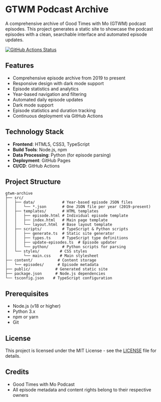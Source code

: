 # GTWM Podcast Archive

A comprehensive archive of Good Times with Mo (GTWM) podcast episodes. This project generates a static site to showcase the podcast episodes with a clean, searchable interface and automated episode updates.

[![GitHub Actions Status](https://github.com/kutsaratinidor/gtwm-archive/workflows/CI/CD%20and%20Episode%20Updates/badge.svg)](https://github.com/kutsaratinidor/gtwm-archive/actions)

## Features

- Comprehensive episode archive from 2019 to present
- Responsive design with dark mode support
- Episode statistics and analytics
- Year-based navigation and filtering
- Automated daily episode updates
- Dark mode support
- Episode statistics and duration tracking
- Continuous deployment via GitHub Actions

## Technology Stack

- **Frontend**: HTML5, CSS3, TypeScript
- **Build Tools**: Node.js, npm
- **Data Processing**: Python (for episode parsing)
- **Deployment**: GitHub Pages
- **CI/CD**: GitHub Actions

## Project Structure

```
gtwm-archive
├── src/
│   ├── data/            # Year-based episode JSON files
│   │   └── *.json       # One JSON file per year (2019-present)
│   ├── templates/       # HTML templates
│   │   ├── episode.html # Individual episode template
│   │   ├── index.html   # Main page template
│   │   └── layout.html  # Base layout template
│   ├── scripts/         # TypeScript & Python scripts
│   │   ├── generate.ts  # Static site generator
│   │   ├── types.ts     # TypeScript type definitions
│   │   ├── update-episodes.ts  # Episode updater
│   │   └── python/      # Python scripts for parsing
│   └── styles/         # CSS styles
│       └── main.css    # Main stylesheet
├── content/           # Content storage
│   └── episodes/      # Episode metadata
├── public/           # Generated static site
├── package.json      # Node.js dependencies
└── tsconfig.json    # TypeScript configuration
```

## Prerequisites

- Node.js (v18 or higher)
- Python 3.x
- npm or yarn
- Git

## License

This project is licensed under the MIT License - see the [LICENSE](LICENSE) file for details.

## Credits

- Good Times with Mo Podcast
- All episode metadata and content rights belong to their respective owners